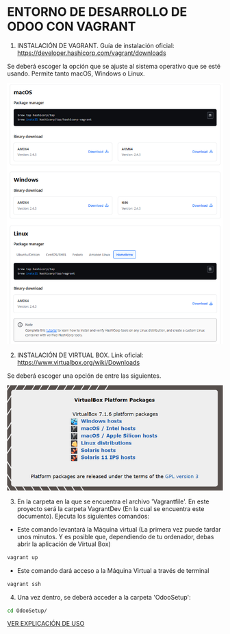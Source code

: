 # ENTORNO DE DESARROLLO DE ODOO CON VAGRANT

1. INSTALACIÓN DE VAGRANT.
Guía de instalación oficial: https://developer.hashicorp.com/vagrant/downloads

Se deberá escoger la opción que se ajuste al sistema operativo que se esté usando. Permite tanto macOS, Windows o Linux.

![Instalación Vagrant](./vagrantInstall.png)

2. INSTALACIÓN DE VIRTUAL BOX. Link oficial: https://www.virtualbox.org/wiki/Downloads

Se deberá escoger una opción de entre las siguientes.

![Instalación Virtual Box](./virtualBoxInstall.png)

3. En la carpeta en la que se encuentra el archivo 'Vagrantfile'. En este proyecto será la carpeta VagrantDev (En la cual se encuentra este documento). Ejecuta los siguientes comandos:

- Este comando levantará la Máquina virtual (La primera vez puede tardar unos minutos. Y es posible que, dependiendo de tu ordenador, debas abrir la aplicación de Virtual Box)

``` bash
vagrant up
```

- Este comando dará acceso a la Máquina Virtual a través de terminal
``` bash
vagrant ssh
```

4. Una vez dentro, se deberá acceder a la carpeta 'OdooSetup':
``` bash
cd OdooSetup/
```

[VER EXPLICACIÓN DE USO](UsoYMantenimiento.md)